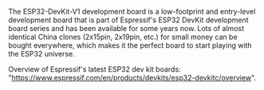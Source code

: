The ESP32-DevKit-V1 development board is a low-footprint and entry-level development board that is part of Espressif's ESP32 DevKit development board series and has been available for some years now. 
Lots of almost identical China clones (2x15pin, 2x19pin, etc.) for small money can be bought everywhere, which makes it the perfect board to start playing with the ESP32 universe. 

Overview of Espressif's latest ESP32 dev kit boards: "https://www.espressif.com/en/products/devkits/esp32-devkitc/overview".

